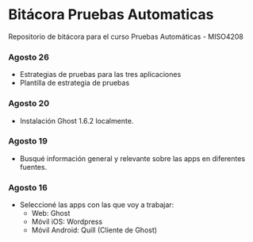 # Bitácora Pruebas Automaticas
Repositorio de bitácora para el curso Pruebas Automáticas - MISO4208

### Agosto 26
- Estrategias de pruebas para las tres aplicaciones
- Plantilla de estrategia de pruebas

### Agosto 20
- Instalación Ghost 1.6.2 localmente.

### Agosto 19
- Busqué información general y relevante sobre las apps en diferentes fuentes.

### Agosto 16
- Seleccioné las apps con las que voy a trabajar:
  - Web: Ghost
  - Móvil iOS: Wordpress
  - Móvil Android: Quill (Cliente de Ghost)
